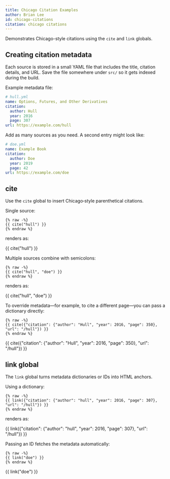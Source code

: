 ```yaml
---
title: Chicago Citation Examples
author: Brian Lee
id: chicago-citations
citation: chicago citations
---
```


Demonstrates Chicago-style citations using the `cite` and `link`
globals.

## Creating citation metadata

Each source is stored in a small YAML file that includes the title,
citation details, and URL.  Save the file somewhere under `src/` so it
gets indexed during the build.

Example metadata file:

```yaml
# hull.yml
name: Options, Futures, and Other Derivatives
citation:
  author: Hull
  year: 2016
  page: 307
url: https://example.com/hull
```

Add as many sources as you need.  A second entry might look like:

```yaml
# doe.yml
name: Example Book
citation:
  author: Doe
  year: 2019
  page: 42
url: https://example.com/doe
```

## cite

Use the `cite` global to insert Chicago‑style parenthetical citations.

Single source:

```jinja
{% raw -%}
{{ cite("hull") }}
{% endraw %}
```

renders as:

{{ cite("hull") }}

Multiple sources combine with semicolons:

```jinja
{% raw -%}
{{ cite("hull", "doe") }}
{% endraw %}
```

renders as:

{{ cite("hull", "doe") }}

To override metadata—for example, to cite a different page—you can pass a
dictionary directly:

```jinja
{% raw -%}
{{ cite({"citation": {"author": "Hull", "year": 2016, "page": 350}, "url": "/hull"}) }}
{% endraw %}
```

{{ cite({"citation": {"author": "Hull", "year": 2016, "page": 350}, "url": "/hull"}) }}

## link global

The `link` global turns metadata dictionaries or IDs into HTML anchors.

Using a dictionary:

```jinja
{% raw -%}
{{ link({"citation": {"author": "hull", "year": 2016, "page": 307}, "url": "/hull"}) }}
{% endraw %}
```

renders as:

{{ link({"citation": {"author": "hull", "year": 2016, "page": 307}, "url": "/hull"}) }}

Passing an ID fetches the metadata automatically:

```jinja
{% raw -%}
{{ link("doe") }}
{% endraw %}
```

{{ link("doe") }}

